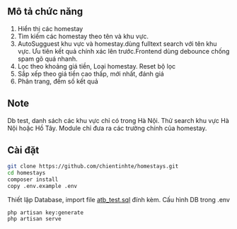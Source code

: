 ## Mô tả chức năng
1. Hiển thị các homestay
2. Tìm kiếm các homestay theo tên và khu vực. 
3. AutoSugguest khu vực và homestay.dùng fulltext search với tên khu vực. Ưu tiên kết quả chính xác lên trước.Frontend dùng debounce chống spam gõ quá nhanh.
4. Lọc theo khoảng giá tiền, Loại homestay. Reset bộ lọc
5. Sắp xếp theo giá tiền cao thấp, mới nhất, đánh giá
6. Phân trang, đếm số kết quả

## Note
Db test, danh sách các khu vực chỉ có trong Hà Nội. Thử search khu vực Hà Nội hoặc Hồ Tây.
Module chỉ đưa ra các trường chính của homestay.

## Cài đặt

```bash
git clone https://github.com/chientinhte/homestays.git
cd homestays
composer install
copy .env.example .env
```
Thiết lập Database, import file [atb_test.sql](https://github.com/chientinhte/homestays/blob/master/atb_test.sql) đính kèm.
Cấu hình DB trong .env

```
php artisan key:generate
php artisan serve
```







